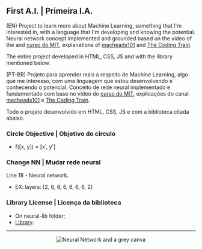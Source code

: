 ## **First A.I. | Primeira I.A.**

(EN) Project to learn more about Machine Learning, something that I'm interested in, with a language that I'm developing and knowing the potential. Neural network concept implemented and grounded based on the video of the and [curso do MIT](https://www.youtube.com/watch?v=uXt8qF2Zzfo), explanations of [macheads101](https://www.youtube.com/watch?v=P02xWy63Q6U) and [The Coding Train](https://www.youtube.com/watch?v=ntKn5TPHHAk).

The entire project developed in HTML, CSS, JS and with the library mentioned below.

(PT-BR) Projeto para aprender mais a respeito de Machine Learning, algo que me interesso, com uma linguagem que estou desenvolvendo e conhecendo o potencial. Conceito de rede neural implementado e fundamentado com base no vídeo do [curso do MIT](https://www.youtube.com/watch?v=uXt8qF2Zzfo), explicações do canal [macheads101](https://www.youtube.com/watch?v=P02xWy63Q6U) e [The Coding Train](https://www.youtube.com/watch?v=ntKn5TPHHAk).

Todo o projeto desenvolvido em HTML, CSS, JS e com a biblioteca citada abaixo.

### **Circle Objective | Objetivo do circulo**

- f([x, y]) = [x', y']

### **Change NN | Mudar rede neural**

Line 18 - Neural network. 

- EX: layers: [2, 6, 6, 6, 6, 6, 6, 2]

### **Library License | Licença da biblioteca**

- On neural-lib folder;
- [Library](https://franpapers.com/lib/neural-network-241117.js).

<hr>

<p align="center">
  <img src="https://user-images.githubusercontent.com/76974801/117084181-ea81d980-ad1c-11eb-8622-708d8187dad5.png" alt="Neural Network and a grey canva"/>
</p>
